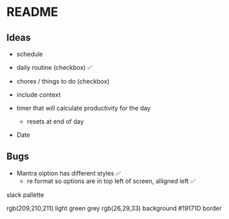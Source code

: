 # README
## Ideas

- schedule
 - daily routine (checkbox) ✅
 - chores / things to do (checkbox) 

- include context
- timer that will calculate productivity for the day
    - resets at end of day
- Date

## Bugs
- Mantra oiption has different styles ✅
    - re format so options are in top left of screen, alligned left ✅






slack pallette 

rgb(209,210,211)    light green grey
rgb(26,29,33)       background
#19171D             border






